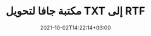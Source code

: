 ---
############################# Static ############################
layout: "autogen-gist"
date: 2021-10-02T14:22:14+03:00
draft: false
path: "ar/total/java/conversion/txt-to-rtf/"
other_out_formats: "PDF DOC DOCX DOCM DOT DOTX DOTM TXT RTF HTML MHTML HTM MHT XLS XLSX XLSM XLSB XLT XLTX XLTM XLAM CSV TSV FODS DIF SXC PPT PPTX PPS PPSX PPSM POT POTX PPTM POTM ODT OTT ODS ODP OTP TIFF JPEG JPG PNG GIF BMP ICO WMF EMF DCM WEBP JP2 EMZ WMZ SVG SVGZ TGA XPS TEX MD PSD PSB EPUB WEB EXCEL IMAGE FODP DICOM"
ad_headline: "جافا TXT لتحويل RTF"
ad_description: "TXT إلى RTF واجهة برمجة تطبيقات تحويل المستندات لجافا | يدعم أكثر من 100 تنسيق ملف"

############################# Head ############################
head_title: "تحويل TXT إلى RTF بجافا | مكتبة تحويل Java Word"
head_description: "جافا معالجة النصوص تحويل المستندات API. قم بتحويل PDF إلى BMP وأكثر من 100 صورة وتنسيقات ملفات أخرى في تطبيقات Java باستخدام بيئات تطوير NetBeans و IntelliJ IDEA و Eclipse."

############################# Header ############################
title: "مكتبة جافا لتحويل TXT إلى RTF"
description: "قم بتحويل TXT إلى RTF برمجيًا في تطبيقات Java & J2SE باستخدام خيارات معالجة المستندات المرنة لتخصيص مظهر المستند الناتج. تقوم مكتبة تحويل مستندات Word بتحويل تنسيقات مستندات Word بدقة إلى PDF ، وجداول بيانات Excel ، وعرض PowerPoint ، و Photoshop ، و HTML ، و eBook ، و XML ، والصور والعديد من تنسيقات الملفات الشائعة الأخرى. استخدام ميزات تحويل المستندات المتعددة - قم بتحويل المستند بأكمله أو اختر صفحات معينة من ملف المستند المصدر بناءً على أرقام الصفحات المحددة ذاتيًا أو نطاقات الصفحات وتحويلها بسهولة إلى تنسيق مستند مدعوم دون استخدام أي برنامج خارجي."

############################# SubMenu ############################
submenu:
    enable: false

############################# Content ############################
content:
    enable: true
    block:
    - title_left: "كيفية تحويل TXT إلى RTF بجافا"
      content_left: |
          قم بتحويل ملف TXT إلى RTF في Java باستخدام ثلاث خطوات بسيطة. قم بعرض مستند MHTML المحول كما هو أو قم بعرضه بتنسيق HTML دون استخدام أي برنامج خارجي.

          -   أنشئ نسخة جديدة من فئة **Converter** وحمّل ملف TXT
          -   اضبط **ConvertOptions** لنوع مستند RTF
          -   استدعاء **Convert** طريقة **Converter** فئة المثيل للتحويل إلى RTF
          -   عيِّن خيارات عارض HTML
          -   أنشئ كائن **Viewer** لعرض RTF المحول بتنسيق HTML
          
      title_right: "تعليمات التنزيل والتثبيت"
      content_right: |
          أنت تحتاج إلى مساحات أسماء `GroupDocs.Conversion` و `GroupDocs.Viewer` لتحويل تنسيقات ملفات الكلمات إلى مجموعة كبيرة من الصور وأنواع المستندات مثل PDF و Microsoft Office (Word و Excel و PowerPoint و Project و Outlook) و OpenDocument و HTML و مخططات CAD. استكشف [Java APIs لمستندات Office](https://products.conholdate.com/total/java/) كما هو مقدم من Conholdate.Total.
          
          احصل على ملفات ااحصل على ملفات التجميع المعنية من [التنزيلات](https://downloads.conholdate.com/total/java) أو قم بإحضار الحزمة الكاملة من [Maven](https://repository.conholdate.com/webapp/#/artifacts/browse/tree/General/repo) لإضافة `Conholdate.Total for Java` مباشرة في مساحة العمل الخاصة بك.
          
      gisthash: "675fd7fb45acf595fd9f872593eb2899"
      gistfile: "word-to-pdf-conversion.java"

    - title_left: "أضف علامة مائية إلى Word وتحويلها إلى PDF"
      content_left: |
          قم بتحويل مستندات Word بدقة إلى PDF في Java ، تمامًا مثل ملف المصدر الأصلي وقم بتطبيق علامات مائية نصية أو صورية على صفحات المستند المحولة.

          -   قم بإنشاء مثيل جديد من فئة **Converter** لتحويل مستند Word DOCX
          -   إنشاء فئة **ConvertOptions** المناسبة (PdfConvertOptions و WordProcessingConvertOptions و SpreadsheetConvertOptions)
          -   إنشاء مثيل جديد من فئة **WatermarkOptions**
          -   حدد خصائص العلامة المائية (اللون ، العرض ، الارتفاع ، النص ، الصورة ، إلخ)
          -   قم بتعيين خاصية **Watermark** لمثيل **ConvertOptions**
          -   استدعاء **Convert** طريقة **Converter** فئة المثيل لتحويل Word إلى PDF
          
      title_right: "تحميل وتحويل المستندات الموجودة عن بعد"
      content_right: |
          باستخدام Conholdate.Total for Java - يمكن للمطورين تحميل وتحويل المستندات من مختلف المواقع البعيدة وموارد تخزين المستندات السحابية مثل Amazon S3 أو Microsoft Azure Blob أو FTP أو القرص المحلي أو الدفق أو عنوان URL بسيط. ما عليك سوى تحديد طريقة الحصول على دفق المستند الموجود عن بُعد ثم تمريره إلى فئة المحول كمنشئ.
          
          Conholdate: يتم دعم إجمالي واجهات برمجة تطبيقات Java في أنظمة تشغيل مختلفة مثل Windows J2SE و Linux (Ubuntu و OpenSUSE و CentOS وغيرها) و macOS وأي نوع من تطبيقات Java القائمة على Eclipse أو IntelliJ NetBeans أو IntelliJ IDEA أو بيئات تطوير Visual Studio Code .
          
      gisthash: "6999e55b491eea2906d7fefe2e636e33"
      gistfile: "add-watermark-to-word-and-convert-to-pdf.java"
          
    - title_left: "كلمة مرور محمية لتحويل PDF"
      content_left: |
          قم بتحميل مستندات معالجة الكلمات المحمية بكلمة مرور وتحويلها بدقة إلى PDF داخل تطبيقات Java الخاصة بك - كل ما تحتاجه هو مجرد بضعة أسطر من التعليمات البرمجية. يمكن للمطورين أيضًا تحويل مستند Word (DOC أو DOCX) إلى تنسيقات أخرى مثل الويب (HTML و MHTML) والصور (JPG و PNG TIFF و BMP) و Markdown والعديد من الآخرين دون الحاجة إلى تثبيت Microsoft Word.

          -   قم بإنشاء مثيل جديد من فئة **Converter** وتمرير مسار مستند المصدر
          -   إنشاء فئة **ConvertOptions** المناسبة ، على سبيل المثال (PdfConvertOptions و WordProcessingConvertOptions و SpreadsheetConvertOptions وما إلى ذلك)
          -   استدعاء **Convert** طريقة **Converter** فئة المثيل واسم ملف تمرير للمستند المحول
        
      title_right: "استخراج معلومات الوثيقة المصدر"
      content_right: |
          لا تسمح ميزة استخراج معلومات المستندات فقط بالحصول على المعلومات الأساسية حول ملف المستند المصدر ولكنها تدعم أيضًا استخراج بعض المعلومات القيمة الخاصة بتنسيق الملف. يتضمن تواريخ بدء المشروع وانتهائه لملف Microsoft Project ، وأي قيود طباعة على مستند PDF ، وقائمة المجلدات المرفقة في ملف بيانات Outlook ومعلومات حول الطبقات والتخطيطات في مستند CAD.

          ميزة أخرى مفيدة لـ Conholdate.Total Java APIs لتحويل المستندات هي الاكتشاف التلقائي لملحق تنسيق ملف غير معروف للمستند المصدر الذي يتم تسليمه في شكل دفق بايت.
          
      gisthash: "35e23082b8fa43502d6784c38947eef1"
      gistfile: "password-protected-word-document-to-pdf-conversion.java"

    - title_left: "تحويل صفحات Word محددة إلى PDF في Java"
      content_left: |
          تسمح لك واجهة برمجة تطبيقات تحويل مستندات جافا باختيار الصفحات المحددة من المستند المصدر والتحويل بدقة إلى تنسيق المستند المدعوم. يوضح مثال الكود أدناه كيفية تحويل الصفحتين الأولى والرابعة من مستند Word إلى ملف PDF الناتج.

          -   أنشئ نسخة جديدة من فئة **Converter** وتحميل مستند الإدخال (Word)
          -   إنشاء فئة **ConvertOptions** المناسبة ، على سبيل المثال (PdfConvertOptions و WordProcessingConvertOptions و SpreadsheetConvertOptions إلخ)
          -   اضبط **setPages** خاصية المثيل **ConvertOptions** واذكر رقم الصفحة المحدد المطلوب تحويله
          -   استدعاء **Convert** طريقة **Converter** فئة مثيل واسم ملف تمرير (PDF) للمستند المحول
        
      title_right: "التخزين المؤقت لنتائج المستندات المحولة"
      content_right: |
          في بعض الحالات ، يكون حجم المستند المحول أكبر ويستغرق تحويله وقتًا. توفر مكتبة تحويل المستندات ميزة التخزين المؤقت لإدارة مثل هذه المواقف بكفاءة وتسريع عملية التحويل المتكررة. قم بتمكين واجهة ICache للعمل مع تنفيذ ذاكرة التخزين المؤقت المخصصة باستخدام نقطة الامتداد والتحكم في تحويل ذاكرة التخزين المؤقت ، كما تفضل.

          يتم حفظ نتيجة التحويل في محرك الأقراص المحلي افتراضيًا ولكن يمكن دعم أي نوع من أنواع التخزين المؤقت من خلال تنفيذ الواجهات المناسبة مثل Amazon S3 أو Dropbox أو Google Drive أو Windows Azure أو Reddis أو أي نوع آخر.
          
      gisthash: "98e5756c4d2150212f5abd2eb2067059"
      gistfile: "convert-specific-word-document-pages-to-pdf.java"
############################# About Formats ############################
about_formats:
    enable: false
############################# More Formats ############################
more_formats:
    enable: true
    auto: false
    other_out_formats: PDF DOC DOCX DOCM DOT DOTX DOTM TXT RTF HTML MHTML HTM MHT XLS XLSX XLSM XLSB XLT XLTX XLTM XLAM CSV TSV FODS DIF SXC PPT PPTX PPS PPSX PPSM POT POTX PPTM POTM ODT OTT ODS ODP OTP TIFF JPEG JPG PNG GIF BMP ICO WMF EMF DCM WEBP JP2 EMZ WMZ SVG SVGZ TGA XPS TEX MD PSD PSB EPUB WEB EXCEL IMAGE FODP DICOM
############################# Back to top ###############################
back_to_top:
  enable: true
---